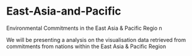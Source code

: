 # East-Asia-and-Pacific
Environmental Commitments in the East Asia &amp; Pacific Regio n

We will be presenting a analysis on the visualisation data retrieved from commitments from nations within the East Asia & Pacific Region
